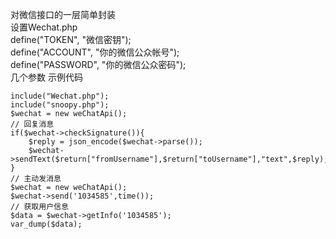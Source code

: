 对微信接口的一层简单封装  
设置Wechat.php  
	define("TOKEN", "微信密钥");  
	define("ACCOUNT", "你的微信公众帐号");  
	define("PASSWORD", "你的微信公众密码");  
几个参数
示例代码

	include("Wechat.php");
	include("snoopy.php");
	$wechat = new weChatApi();
	// 回复消息
	if($wechat->checkSignature()){
		$reply = json_encode($wechat->parse());
		$wechat->sendText($return["fromUsername"],$return["toUsername"],"text",$reply);
	}
	// 主动发消息
	$wechat = new weChatApi();
	$wechat->send('1034585',time());
	// 获取用户信息
	$data = $wechat->getInfo('1034585');
	var_dump($data);
